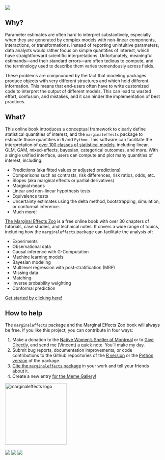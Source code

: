 
![](images/zoo_banner.png)

## Why?

Parameter estimates are often hard to interpret substantively,
especially when they are generated by complex models with non-linear
components, interactions, or transformations. Instead of reporting
unintuitive parameters, data analysts would rather focus on simple
quantities of interest, which have straightforward scientific
interpretations. Unfortunately, meaningful estimands—and their standard
errors—are often tedious to compute, and the terminology used to
describe them varies tremendously across fields.

These problems are compounded by the fact that modeling packages produce
objects with very different structures and which hold different
information. This means that end-users often have to write customized
code to interpret the output of different models. This can lead to
wasted effort, confusion, and mistakes, and it can hinder the
implementation of best practices.

## What?

This online book introduces a conceptual framework to clearly define
statistical quantities of interest, and the `marginaleffects` package to
estimate those quantities in `R` and `Python`. This software can
facilitate the interpretation of [over 100 classes of statistical
models](https://marginaleffects.com/vignettes/supported_models.html),
including linear, GLM, GAM, mixed-effects, bayesian, categorical
outcomes, and more. With a single unified interface, users can compute
and plot many quantities of interest, including:

-   Predictions (aka fitted values or adjusted predictions)
-   Comparisons such as contrasts, risk differences, risk ratios, odds,
    etc.
-   Slopes (aka marginal effects or partial derivatives)
-   Marginal means
-   Linear and non-linear hypothesis tests
-   Equivalence tests
-   Uncertainty estimates using the delta method, bootstrapping,
    simulation, or conformal inference.
-   Much more!

[The Marginal Effects Zoo](https://marginaleffects.com/) is a free
online book with over 30 chapters of tutorials, case studies, and
technical notes. It covers a wide range of topics, including how the
`marginaleffects` package can facilitate the analysis of:

-   Experiments
-   Observational data
-   Causal inference with G-Computation
-   Machine learning models
-   Bayesian modeling
-   Multilevel regression with post-stratification (MRP)
-   Missing data
-   Matching
-   Inverse probability weighting
-   Conformal prediction

[Get started by clicking
here!](https://marginaleffects.com/vignettes/get_started.html)

## How to help

The `marginaleffects` package and the Marginal Effects Zoo book will
always be free. If you like this project, you can contribute in four
ways:

1.  Make a donation to the [Native Women’s Shelter of
    Montreal](https://www.nwsm.info/) or to [Give
    Directly](https://www.givedirectly.org/), and send me (Vincent) a
    quick note. You’ll make my day.
2.  Submit bug reports, documentation improvements, or code
    contributions to the Github repositories of the [R
    version](https://github.com/vincentarelbundock/marginaleffects) or
    the [Python
    version](https://github.com/vincentarelbundock/pymarginaleffects) of
    the package.
3.  [Cite the `marginaleffects` package](CITATION.html) in your work and
    tell your friends about it.
4.  Create a new entry [for the Meme
    Gallery!](https://marginaleffects.com/vignettes/meme.html)

<a href="https://marginaleffects.com">
<img src="https://user-images.githubusercontent.com/987057/134899484-e3392510-2e94-4c39-9830-53356fa5feed.png" align="center" alt="marginaleffects logo" width="200" />
</a> <br><br>
<img src="https://github.com/vincentarelbundock/marginaleffects/workflows/R-CMD-check/badge.svg">
<img src="https://img.shields.io/badge/license-GPLv3-blue">
<a href = "https://marginaleffects.com" target = "_blank"><img src="https://img.shields.io/static/v1?label=Website&message=Visit&color=blue"></a>
<br><br>
